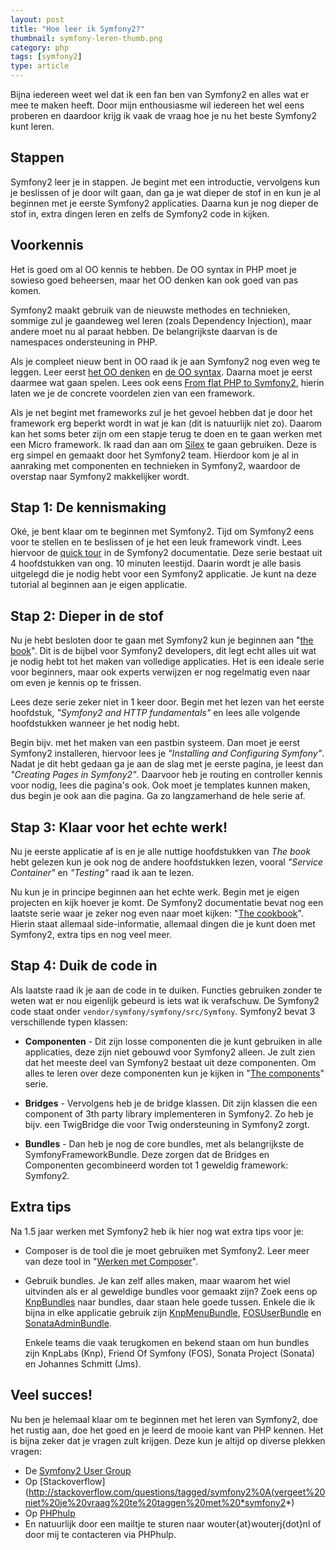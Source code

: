 ```yaml
---
layout: post
title: "Hoe leer ik Symfony2?"
thumbnail: symfony-leren-thumb.png
category: php
tags: [symfony2]
type: article
---
```

Bijna iedereen weet wel dat ik een fan ben van Symfony2 en alles wat er mee te
maken heeft. Door mijn enthousiasme wil iedereen het wel eens proberen en
daardoor krijg ik vaak de vraag hoe je nu het beste Symfony2 kunt leren.

## Stappen

Symfony2 leer je in stappen. Je begint met een introductie, vervolgens kun je
beslissen of je door wilt gaan, dan ga je wat dieper de stof in en kun je al
beginnen met je eerste Symfony2 applicaties. Daarna kun je nog dieper de stof
in, extra dingen leren en zelfs de Symfony2 code in kijken.

## Voorkennis

Het is goed om al OO kennis te hebben. De OO syntax in PHP moet je sowieso goed
beheersen, maar het OO denken kan ook goed van pas komen.

Symfony2 maakt gebruik van de nieuwste methodes en technieken, sommige zul je
gaandeweg wel leren (zoals Dependency Injection), maar andere moet nu al paraat
hebben. De belangrijkste daarvan is de namespaces ondersteuning in PHP.

Als je compleet nieuw bent in OO raad ik je aan Symfony2 nog even weg te
leggen. Leer eerst [het OO denken](http://wouterj.nl/serie/orienteer-je-in-objecten/)
en [de OO syntax](http://phptuts.nl/view/45/). Daarna moet je eerst daarmee wat
gaan spelen. Lees ook eens
[From flat PHP to Symfony2](http://symfony.com/doc/2.0/book/from_flat_php_to_symfony2.html),
hierin laten we je de concrete voordelen zien van een framework.

Als je net begint met frameworks zul je het gevoel hebben dat je door het
framework erg beperkt wordt in wat je kan (dit is natuurlijk niet zo). Daarom
kan het soms beter zijn om een stapje terug te doen en te gaan werken met een
Micro framework. Ik raad dan aan om [Silex](http://silex.sensiolabs.org) te
gaan gebruiken. Deze is erg simpel en gemaakt door het Symfony2 team. Hierdoor
kom je al in aanraking met componenten en technieken in Symfony2, waardoor de
overstap naar Symfony2 makkelijker wordt.

## Stap 1: De kennismaking

Oké, je bent klaar om te beginnen met Symfony2. Tijd om Symfony2 eens voor te
stellen en te beslissen of je het een leuk framework vindt. Lees hiervoor de
[quick tour](http://symfony.com/doc/current/quick_tour/) in de Symfony2
documentatie.  Deze serie bestaat uit 4 hoofdstukken van ong. 10 minuten
leestijd. Daarin wordt je alle basis uitgelegd die je nodig hebt voor een
Symfony2 applicatie.  Je kunt na deze tutorial al beginnen aan je eigen
applicatie.

## Stap 2: Dieper in de stof

Nu je hebt besloten door te gaan met Symfony2 kun je beginnen aan
"[the book](http://symfony.com/doc/current/book/)". Dit is de bijbel voor
Symfony2 developers, dit legt echt alles uit wat je nodig hebt tot het maken
van volledige applicaties. Het is een ideale serie voor beginners, maar ook
experts verwijzen er nog regelmatig even naar om even je kennis op te frissen.

Lees deze serie zeker niet in 1 keer door. Begin met het lezen van het eerste
hoofdstuk, *"Symfony2 and HTTP fundamentals"* en lees alle volgende
hoofdstukken wanneer je het nodig hebt.

Begin bijv. met het maken van een pastbin systeem. Dan moet je eerst Symfony2
installeren, hiervoor lees je *"Installing and Configuring Symfony"*.
Nadat je dit hebt gedaan ga je aan de slag met je eerste pagina, je leest dan
*"Creating Pages in Symfony2"*. Daarvoor heb je routing en controller
kennis voor nodig, lees die pagina's ook. Ook moet je templates kunnen maken,
dus begin je ook aan die pagina. Ga zo langzamerhand de hele serie af.

## Stap 3: Klaar voor het echte werk!

Nu je eerste applicatie af is en je alle nuttige hoofdstukken van *The book*
hebt gelezen kun je ook nog de andere hoofdstukken lezen, vooral *"Service
Container"* en *"Testing"* raad ik aan te lezen.

Nu kun je in principe beginnen aan het echte werk. Begin met je eigen projecten
en kijk hoever je komt. De Symfony2 documentatie bevat nog een laatste serie
waar je zeker nog even naar moet kijken:
"[The cookbook](http://symfony.com/doc/current/cookbook/)". Hierin staat
allemaal side-informatie, allemaal dingen die je kunt doen met Symfony2, extra
tips en nog veel meer.

## Stap 4: Duik de code in

Als laatste raad ik je aan de code in te duiken. Functies gebruiken zonder te
weten wat er nou eigenlijk gebeurd is iets wat ik verafschuw. De Symfony2 code
staat onder `vendor/symfony/symfony/src/Symfony`. Symfony2 bevat 3
verschillende typen klassen:


 - **Componenten** - Dit zijn losse componenten die je kunt gebruiken in alle
   applicaties, deze zijn niet gebouwd voor Symfony2 alleen. Je zult zien dat het
   meeste deel van Symfony2 bestaat uit deze componenten. Om alles te leren over
   deze componenten kun je kijken in
   "[The components](http://symfony.com/doc/current/components/)" serie.

 - **Bridges** - Vervolgens heb je de bridge klassen. Dit zijn klassen die een
   component of 3th party library implementeren in Symfony2. Zo heb je bijv. een
   TwigBridge die voor Twig ondersteuning in Symfony2 zorgt.

 - **Bundles** - Dan heb je nog de core bundles, met als belangrijkste de
   SymfonyFrameworkBundle. Deze zorgen dat de Bridges en Componenten gecombineerd
   worden tot 1 geweldig framework: Symfony2.

## Extra tips

Na 1.5 jaar werken met Symfony2 heb ik hier nog wat extra tips voor je:

 - Composer is de tool die je moet gebruiken met Symfony2. Leer meer van deze
   tool in "[Werken met Composer](http://wouterj.nl/php/werken-met-composer/509/)".

 - Gebruik bundles. Je kan zelf alles maken, maar waarom het wiel uitvinden als
   er al geweldige bundles voor gemaakt zijn? Zoek eens op
   [KnpBundles](http://knpbundles.com/) naar bundles, daar staan hele goede
   tussen.
   Enkele die ik bijna in elke applicatie gebruik zijn
   [KnpMenuBundle](http://knpbundles.com/KnpLabs/KnpMenuBundle),
   [FOSUserBundle](http://knpbundles.com/FriendsOfSymfony/FOSUserBundle) en
   [SonataAdminBundle](http://knpbundles.com/sonata-project/SonataAdminBundle).

   Enkele teams die vaak terugkomen en bekend staan om hun bundles zijn KnpLabs
   (Knp), Friend Of Symfony (FOS), Sonata Project (Sonata) en Johannes Schmitt
   (Jms).

## Veel succes!

Nu ben je helemaal klaar om te beginnen met het leren van Symfony2, doe het
rustig aan, doe het goed en je leerd de mooie kant van PHP kennen. Het is bijna
zeker dat je vragen zult krijgen. Deze kun je altijd op diverse plekken vragen:

 - De [Symfony2 User Group](https://groups.google.com/forum/?fromgroups=#!forum/symfony2)
 - Op [Stackoverflow](http://stackoverflow.com/questions/tagged/symfony2%0A(vergeet%20niet%20je%20vraag%20te%20taggen%20met%20*symfony2*)
 - Op [PHPhulp](http://phphulp.nl/)
 - En natuurlijk door een mailtje te sturen naar wouter{at}wouterj{dot}nl of
   door mij te contacteren via PHPhulp.
